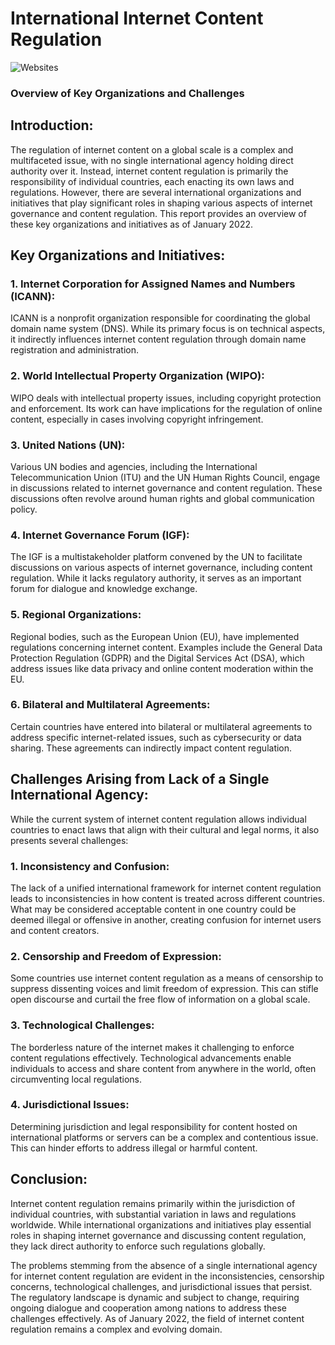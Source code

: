 # International Internet Content Regulation 

![Websites](https://github.com/sourceduty/Internet_Content/assets/123030236/12265d45-dbf7-4a3f-a117-743fdd337e4e)

### Overview of Key Organizations and Challenges

## Introduction:

The regulation of internet content on a global scale is a complex and multifaceted issue, with no single international agency holding direct authority over it. Instead, internet content regulation is primarily the responsibility of individual countries, each enacting its own laws and regulations. However, there are several international organizations and initiatives that play significant roles in shaping various aspects of internet governance and content regulation. This report provides an overview of these key organizations and initiatives as of January 2022.

## Key Organizations and Initiatives:

### 1. Internet Corporation for Assigned Names and Numbers (ICANN):

ICANN is a nonprofit organization responsible for coordinating the global domain name system (DNS). While its primary focus is on technical aspects, it indirectly influences internet content regulation through domain name registration and administration.

### 2. World Intellectual Property Organization (WIPO):

WIPO deals with intellectual property issues, including copyright protection and enforcement. Its work can have implications for the regulation of online content, especially in cases involving copyright infringement.

### 3. United Nations (UN):

Various UN bodies and agencies, including the International Telecommunication Union (ITU) and the UN Human Rights Council, engage in discussions related to internet governance and content regulation. These discussions often revolve around human rights and global communication policy.

### 4. Internet Governance Forum (IGF):

The IGF is a multistakeholder platform convened by the UN to facilitate discussions on various aspects of internet governance, including content regulation. While it lacks regulatory authority, it serves as an important forum for dialogue and knowledge exchange.

### 5. Regional Organizations:

Regional bodies, such as the European Union (EU), have implemented regulations concerning internet content. Examples include the General Data Protection Regulation (GDPR) and the Digital Services Act (DSA), which address issues like data privacy and online content moderation within the EU.

### 6. Bilateral and Multilateral Agreements:

Certain countries have entered into bilateral or multilateral agreements to address specific internet-related issues, such as cybersecurity or data sharing. These agreements can indirectly impact content regulation.

## Challenges Arising from Lack of a Single International Agency:

While the current system of internet content regulation allows individual countries to enact laws that align with their cultural and legal norms, it also presents several challenges:

### 1. Inconsistency and Confusion:

The lack of a unified international framework for internet content regulation leads to inconsistencies in how content is treated across different countries. What may be considered acceptable content in one country could be deemed illegal or offensive in another, creating confusion for internet users and content creators.

### 2. Censorship and Freedom of Expression:

Some countries use internet content regulation as a means of censorship to suppress dissenting voices and limit freedom of expression. This can stifle open discourse and curtail the free flow of information on a global scale.

### 3. Technological Challenges:

The borderless nature of the internet makes it challenging to enforce content regulations effectively. Technological advancements enable individuals to access and share content from anywhere in the world, often circumventing local regulations.

### 4. Jurisdictional Issues:

Determining jurisdiction and legal responsibility for content hosted on international platforms or servers can be a complex and contentious issue. This can hinder efforts to address illegal or harmful content.

## Conclusion:

Internet content regulation remains primarily within the jurisdiction of individual countries, with substantial variation in laws and regulations worldwide. While international organizations and initiatives play essential roles in shaping internet governance and discussing content regulation, they lack direct authority to enforce such regulations globally.

The problems stemming from the absence of a single international agency for internet content regulation are evident in the inconsistencies, censorship concerns, technological challenges, and jurisdictional issues that persist. The regulatory landscape is dynamic and subject to change, requiring ongoing dialogue and cooperation among nations to address these challenges effectively. As of January 2022, the field of internet content regulation remains a complex and evolving domain.
